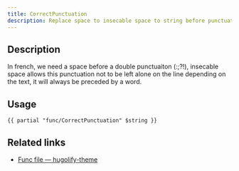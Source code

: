 ```yaml
---
title: CorrectPunctuation
description: Replace space to insecable space to string before punctuation.
---
```


## Description

In french, we need a space before a double punctuaiton (:;?!), insecable space allows this punctuation not to be left alone on the line depending on the text, it will always be preceded by a word.

## Usage

```go-html-template
{{ partial "func/CorrectPunctuation" $string }}
```

## Related links

- [Func file — hugolify-theme](https://github.com/Hugolify/hugolify-theme/blob/main/layouts/partials/func/CorrectPunctuation)
